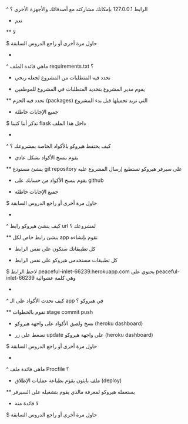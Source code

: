 ^ الرابط 127.0.0.1 بإمكانك مشاركته مع أصدقائك والأجهزة الأخرى ؟

* نعم

** لا

$ حاول مرة أخرى أو راجع الدروس السابقة

-

^ ماهي فائدة الملف requirements.txt ؟

* نحدد فيه المتطلبات من المشروع لجعله ربحي

* يقوم مدير المشروع بتحديد المتطلبات في المشروع للموظفين

** نحدد فيه الحزم (packages) التي نريد تحميلها قبل بدء المشروع

* جميع الإجابات خاطئة

$ تذكر أننا كتبنا flask داخل هذا الملف

-

^ كيف يحتفظ هيروكو بالأكواد الخاصة بمشروعك ؟

* يقوم بنسخ الأكواد بشكل عادي

** ينشئ مستودع git repository على سيرفر هيروكو تستطيع إرسال المشروع عليه

* يقوم بنسخ الأكواد من حسابك على github

* جميع الإجابات خاطئة

$ حاول مرة أخرى أو راجع الدروس السابقة

-

^ كيف ينشئ هيروكو رابط url لمشروعك ؟

** ينشئ رابط خاص لكل app تقوم بإنشاءه

* كل تطبيقاتك ستكون على نفس الرابط

* كل تطبيقات مستخدمي هيروكو على نفس الرابط

$ لاحظ الرابط peaceful-inlet-66239.herokuapp.com يحتوي على peaceful-inlet-66239 وهي كلمة عشوائية

-

^ كيف تحدث الأكواد على الـ app في هيروكو ؟

** تقوم بالخطوات stage commit push

* نسخ ولصق الأكواد على واجهة هيروكو (heroku dashboard)

* تضغط على زر update على واجهة هيروكو (heroku dashboard)

$ حاول مرة أخرى أو راجع الدروس السابقة

-

^ ماهي فائدة ملف Procfile ؟

* ملف بايثون يقوم بطباعة عمليات الإطلاق (deploy)

** يستعمله هيروكو لمعرفة مالذي يقوم بتشغيله على السيرفر

* لا فائدة منه

$ حاول مرة أخرى أو راجع الدروس السابقة